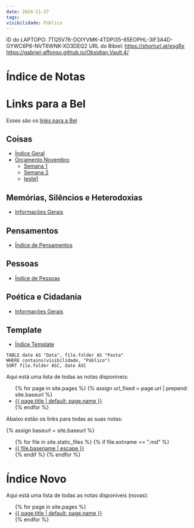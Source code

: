 ```yaml
---
date: 2024-11-27
tags: 
visibilidade: Público
---
```

ID do LAPTOPO: 7TQ5V76-DOIYVMK-4TDPI35-65EOPHL-3IF3A4D-GYWC6P6-NVT6WNK-XD3DEQ2
URL do Bibiel: https://shorturl.at/esgRx https://gabriel-affonso.github.io/Obsidian.Vault.4/

# Índice de Notas

# Links para a Bel
Esses são os [links para a Bel](https://gabriel-affonso.github.io/Obsidian.Vault.4/Coisas/Aleatoriedade/Links.Para.Bel) 

## Coisas
- [Índice Geral](https://gabriel-affonso.github.io/Obsidian.Vault.4/Coisas/Aleatoriedade/Índice%20Geral)
- [Orçamento Novembro](https://gabriel-affonso.github.io/Obsidian.Vault.4/Coisas/Semanas/Novembro%202024.md)
  - [Semana 1](https://gabriel-affonso.github.io/Obsidian.Vault.4/Coisas/Semanas/Novembro%202024/Novembro%20Semana%201)
  - [Semana 2](https://gabriel-affonso.github.io/Obsidian.Vault.4/Coisas/Semanas/Novembro%202024/Novembro%20Semana%202)
  - [teste1](https://gabriel-affonso.github.io/Obsidian.Vault.4/Nota.teste)

## Memórias, Silêncios e Heterodoxias
- [Informações Gerais](https://gabriel-affonso.github.io/Obsidian.Vault.4/Memórias,%20Silêncios%20e%20Heterodoxias/!nformações%20Gerais%20-%20Memórias%20Silêncios%20e%20Heterodoxias)

## Pensamentos
- [Índice de Pensamentos](https://gabriel-affonso.github.io/Obsidian.Vault.4/Pensamentos/Índice%20de%20Pensamentos)

## Pessoas
- [Índice de Pessoas](https://gabriel-affonso.github.io/Obsidian.Vault.4/Pessoas/!Índice%20Pessoas)

## Poética e Cidadania
- [Informações Gerais](https://gabriel-affonso.github.io/Obsidian.Vault.4/Poética%20e%20Cidadania/!nformações%20Gerais-Poética%20e%20Cidadania)

## Template
- [Índice Template](https://gabriel-affonso.github.io/Obsidian.Vault.4/Template/Índice%20Template)
















```dataview
TABLE date AS "Data", file.folder AS "Pasta"
WHERE contains(visibilidade, "Público")
SORT file.folder ASC, date ASC

```

Aqui está uma lista de todas as notas disponíveis:

<ul>
  {% for page in site.pages %}
    {% assign url_fixed = page.url | prepend: site.baseurl %}
    <li><a href="{{ url_fixed }}">{{ page.title | default: page.name }}</a></li>
  {% endfor %}
</ul>


Abaixo estão os links para todas as suas notas:

{% assign baseurl = site.baseurl %}
<ul>
{% for file in site.static_files %}
  {% if file.extname == ".md" %}
    <li><a href="{{ baseurl }}{{ file.path }}">{{ file.basename | escape }}</a></li>
  {% endif %}
{% endfor %}
</ul>


# Índice Novo

Aqui está uma lista de todas as notas disponíveis (novas):

<ul>
  {% for page in site.pages %}
    <li><a href="https://gabriel-affonso.github.io/Obsidian.Vault.4{{ page.url }}">{{ page.title | default: page.name }}</a></li>
  {% endfor %}
</ul>



